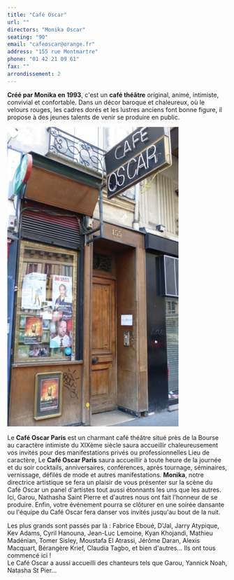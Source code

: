 ```yaml
---
title: "Café Oscar"
url: ""
directors: "Monika Oscar"
seating: "90"
email: "cafeoscar@orange.fr"
address: "155 rue Montmartre"
phone: "01 42 21 09 61"
fax: ""
arrondissement: 2
---
```


**Créé par Monika en 1993**, c'est un **café théâtre** original, animé, intimiste, convivial et confortable. Dans un décor baroque et chaleureux, où le velours rouges, les cadres dorés et les lustres anciens font bonne figure, il propose à des jeunes talents de venir se produire en public. 

![Café Oscar](../images/2eme/cafe-oscar/cafe-oscar.png)

Le **Café Oscar Paris** est un charmant café théâtre situé près de la Bourse au caractère intimiste du XIXème siècle saura accueillir chaleureusement vos invités pour des manifestations privés ou professionnelles Lieu de caractère, Le **Café Oscar Paris** saura accueillir à toute heure de la journée et du soir cocktails, anniversaires, conférences, après tournage, séminaires, vernissage, défilés de mode et autres manifestations. **Monika**, notre directrice artistique se fera un plaisir de vous présenter sur la scène du Café Oscar un panel d'artistes tout aussi étonnants les uns que les autres. Ici, Garou, Nathasha Saint Pierre et d'autres nous ont fait l'honneur de se produire. Enfin, votre événement pourra se clôturer en une soirée dansante ou l'équipe du Café Oscar fera danser vos invités jusqu'au bout de la nuit.

Les plus grands sont passés par là : Fabrice Eboué, D'Jal, Jarry Atypique, Kev Adams, Cyril Hanouna, Jean-Luc Lemoine, Kyan Khojandi, Mathieu Madénian, Tomer Sisley, Moustafa El Atrassi, Jérôme Daran, Alexis Macquart, Bérangère Krief, Claudia Tagbo, et bien d'autres... Ils ont tous commencé ici !\
Le Café Oscar a aussi accueilli des chanteurs tels que Garou, Yannick Noah, Natasha St Pier…